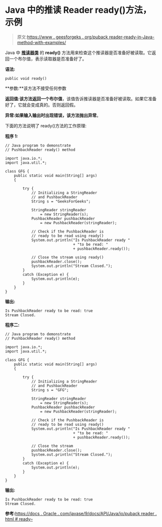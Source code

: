# Java 中的推读 Reader ready()方法，示例

> 原文:[https://www . geesforgeks . org/puback reader-ready-in-Java-method-with-examples/](https://www.geeksforgeeks.org/pushbackreader-ready-method-in-java-with-examples/)

Java 中 **[推读器类](https://www.geeksforgeeks.org/java-io-pushbackreader-class-java/)** 的 **ready()** 方法用来检查这个推读器是否准备好被读取。它返回一个布尔值，表示读取器是否准备好了。

**语法:**

```
public void ready()
```

**参数:**该方法不接受任何参数

**返回值:**该方法返回一个**布尔值**，该值告诉推读器是否准备好被读取。如果它准备好了，它就会变成真的。否则返回假。

**异常:**如果输入输出时出现错误，该方法抛出**异常**。

下面的方法说明了 ready()方法的工作原理:

**程序 1:**

```
// Java program to demonstrate
// PushbackReader ready() method

import java.io.*;
import java.util.*;

class GFG {
    public static void main(String[] args)
    {

        try {
            // Initializing a StringReader
            // and PushbackReader
            String s = "GeeksForGeeks";

            StringReader stringReader
                = new StringReader(s);
            PushbackReader pushbackReader
                = new PushbackReader(stringReader);

            // Check if the PushbackReader is
            // ready to be read using ready()
            System.out.println("Is PushbackReader ready "
                               + "to be read: "
                               + pushbackReader.ready());

            // Close the stream using ready()
            pushbackReader.close();
            System.out.println("Stream Closed.");
        }
        catch (Exception e) {
            System.out.println(e);
        }
    }
}
```

**输出:**

```
Is PushbackReader ready to be read: true
Stream Closed.

```

**程序二:**

```
// Java program to demonstrate
// PushbackReader ready() method

import java.io.*;
import java.util.*;

class GFG {
    public static void main(String[] args)
    {

        try {
            // Initializing a StringReader
            // and PushbackReader
            String s = "GFG";

            StringReader stringReader
                = new StringReader(s);
            PushbackReader pushbackReader
                = new PushbackReader(stringReader);

            // Check if the PushbackReader is
            // ready to be read using ready()
            System.out.println("Is PushbackReader ready "
                               + "to be read: "
                               + pushbackReader.ready());

            // Close the stream
            pushbackReader.close();
            System.out.println("Stream Closed.");
        }
        catch (Exception e) {
            System.out.println(e);
        }
    }
}
```

**输出:**

```
Is PushbackReader ready to be read: true
Stream Closed.

```

**参考:**[https://docs . Oracle . com/javase/9/docs/API/Java/io/puback reader . html # ready–](https://docs.oracle.com/javase/9/docs/api/java/io/PushbackReader.html#ready--)